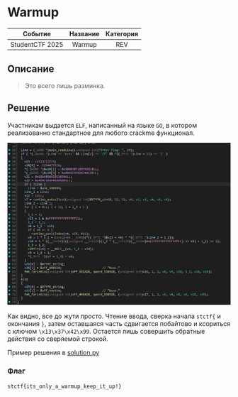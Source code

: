 # Warmup

|   Cобытие   | Название | Категория |
| :---------: | :------: | :-------: |
|  StudentCTF 2025  |  Warmup  |  REV  |

## Описание

> Это всего лишь разминка. 
>

## Решение

Участникам выдается `ELF`, написанный на языке `GO`, в котором реализованно стандартное для любого crackme функционал.

![](images/1.png)

Как видно, все до жути просто. Чтение ввода, сверка начала `stctf{` и окончания `}`, затем оставшаяся часть сдвигается побайтово и ксориться с ключом `\x13\x37\x42\x99`. Остается лишь совершить обратные действия со сверяемой строкой.

Пример решения в [solution.py](solution.py)

### Флаг

```
stctf{its_only_a_warmup_keep_it_up!}
```